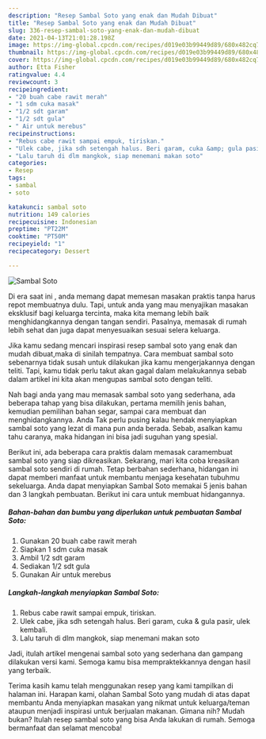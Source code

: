 ```yaml
---
description: "Resep Sambal Soto yang enak dan Mudah Dibuat"
title: "Resep Sambal Soto yang enak dan Mudah Dibuat"
slug: 336-resep-sambal-soto-yang-enak-dan-mudah-dibuat
date: 2021-04-13T21:01:28.198Z
image: https://img-global.cpcdn.com/recipes/d019e03b99449d89/680x482cq70/sambal-soto-foto-resep-utama.jpg
thumbnail: https://img-global.cpcdn.com/recipes/d019e03b99449d89/680x482cq70/sambal-soto-foto-resep-utama.jpg
cover: https://img-global.cpcdn.com/recipes/d019e03b99449d89/680x482cq70/sambal-soto-foto-resep-utama.jpg
author: Etta Fisher
ratingvalue: 4.4
reviewcount: 3
recipeingredient:
- "20 buah cabe rawit merah"
- "1 sdm cuka masak"
- "1/2 sdt garam"
- "1/2 sdt gula"
- " Air untuk merebus"
recipeinstructions:
- "Rebus cabe rawit sampai empuk, tiriskan."
- "Ulek cabe, jika sdh setengah halus. Beri garam, cuka &amp; gula pasir, ulek kembali."
- "Lalu taruh di dlm mangkok, siap menemani makan soto"
categories:
- Resep
tags:
- sambal
- soto

katakunci: sambal soto 
nutrition: 149 calories
recipecuisine: Indonesian
preptime: "PT22M"
cooktime: "PT50M"
recipeyield: "1"
recipecategory: Dessert

---
```



![Sambal Soto](https://img-global.cpcdn.com/recipes/d019e03b99449d89/680x482cq70/sambal-soto-foto-resep-utama.jpg)

Di era  saat ini , anda memang dapat memesan masakan praktis tanpa harus repot membuatnya dulu. Tapi, untuk anda yang mau menyajikan masakan eksklusif bagi keluarga tercinta, maka kita memang lebih baik menghidangkannya dengan tangan sendiri. Pasalnya, memasak di rumah lebih sehat dan juga dapat menyesuaikan sesuai selera keluarga.

Jika kamu sedang mencari inspirasi resep sambal soto yang enak dan mudah dibuat,maka di sinilah tempatnya. Cara membuat sambal soto  sebenarnya tidak susah untuk dilakukan jika kamu mengerjakannya dengan teliti. Tapi, kamu tidak perlu takut akan gagal dalam melakukannya 
sebab dalam artikel ini kita akan mengupas sambal soto dengan teliti.  



Nah bagi anda yang mau memasak sambal soto yang sederhana, ada beberapa tahap yang bisa dilakukan, pertama memilih jenis bahan, kemudian pemilihan bahan segar, sampai cara membuat dan menghidangkannya. Anda Tak perlu pusing kalau hendak menyiapkan sambal soto yang lezat di mana pun anda berada. Sebab, asalkan kamu  tahu caranya, maka hidangan ini bisa jadi suguhan yang spesial.

Berikut ini, ada beberapa cara praktis  dalam memasak caramembuat sambal soto yang siap dikreasikan. Sekarang, mari kita coba kreasikan sambal soto sendiri di rumah. Tetap berbahan sederhana, hidangan ini dapat memberi manfaat untuk membantu menjaga kesehatan tubuhmu sekeluarga. Anda dapat menyiapkan Sambal Soto memakai 5 jenis bahan dan 3 langkah pembuatan. Berikut ini cara untuk membuat hidangannya.

<!--inarticleads1-->

##### Bahan-bahan dan bumbu yang diperlukan untuk pembuatan Sambal Soto:

1. Gunakan 20 buah cabe rawit merah
1. Siapkan 1 sdm cuka masak
1. Ambil 1/2 sdt garam
1. Sediakan 1/2 sdt gula
1. Gunakan  Air untuk merebus




<!--inarticleads2-->

##### Langkah-langkah menyiapkan Sambal Soto:

1. Rebus cabe rawit sampai empuk, tiriskan.
1. Ulek cabe, jika sdh setengah halus. Beri garam, cuka &amp; gula pasir, ulek kembali.
1. Lalu taruh di dlm mangkok, siap menemani makan soto




Jadi, itulah artikel mengenai  sambal soto  yang sederhana dan gampang dilakukan versi kami. Semoga kamu bisa mempraktekkannya dengan hasil yang terbaik. 

Terima kasih kamu telah menggunakan resep yang kami tampilkan di halaman ini. Harapan kami, olahan  Sambal Soto yang mudah di atas dapat membantu Anda menyiapkan masakan yang nikmat untuk keluarga/teman ataupun menjadi inspirasi untuk berjualan makanan. Gimana nih? Mudah bukan? Itulah resep sambal soto yang bisa Anda lakukan di rumah. Semoga bermanfaat dan selamat mencoba!

